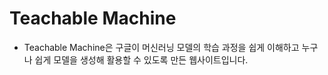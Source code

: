 # Teachable Machine
* Teachable Machine은 구글이 머신러닝 모델의 학습 과정을 쉽게 이해하고 누구나 쉽게 모델을 생성해 활용할 수 있도록 만든 웹사이트입니다. 
